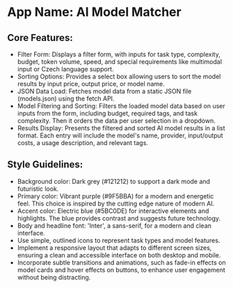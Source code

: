 # **App Name**: AI Model Matcher

## Core Features:

- Filter Form: Displays a filter form, with inputs for task type, complexity, budget, token volume, speed, and special requirements like multimodal input or Czech language support.
- Sorting Options: Provides a select box allowing users to sort the model results by input price, output price, or model name.
- JSON Data Load: Fetches model data from a static JSON file (models.json) using the fetch API.
- Model Filtering and Sorting: Filters the loaded model data based on user inputs from the form, including budget, required tags, and task complexity. Then it orders the data per user selection in a dropdown.
- Results Display: Presents the filtered and sorted AI model results in a list format. Each entry will include the model's name, provider, input/output costs, a usage description, and relevant tags.

## Style Guidelines:

- Background color: Dark grey (#121212) to support a dark mode and futuristic look.
- Primary color: Vibrant purple (#9F5BBA) for a modern and energetic feel. This choice is inspired by the cutting edge nature of modern AI.
- Accent color: Electric blue (#5BC0DE) for interactive elements and highlights. The blue provides contrast and suggests future technology.
- Body and headline font: 'Inter', a sans-serif, for a modern and clean interface.
- Use simple, outlined icons to represent task types and model features.
- Implement a responsive layout that adapts to different screen sizes, ensuring a clean and accessible interface on both desktop and mobile.
- Incorporate subtle transitions and animations, such as fade-in effects on model cards and hover effects on buttons, to enhance user engagement without being distracting.